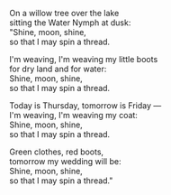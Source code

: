 

On a willow tree over the lake  
sitting the Water Nymph at dusk:  
"Shine, moon, shine,  
so that I may spin a thread.  

I'm weaving, I'm weaving my little boots  
for dry land and for water:  
Shine, moon, shine,  
so that I may spin a thread.  

Today is Thursday, tomorrow is Friday —  
I'm weaving, I'm weaving my coat:  
Shine, moon, shine,  
so that I may spin a thread.  

Green clothes, red boots,  
tomorrow my wedding will be:  
Shine, moon, shine,  
so that I may spin a thread."